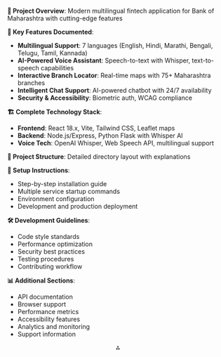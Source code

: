 **🎯 Project Overview**: Modern multilingual fintech application for Bank of Maharashtra with cutting-edge features

**🌟 Key Features Documented**:

- **Multilingual Support**: 7 languages (English, Hindi, Marathi, Bengali, Telugu, Tamil, Kannada)
- **AI-Powered Voice Assistant**: Speech-to-text with Whisper, text-to-speech capabilities
- **Interactive Branch Locator**: Real-time maps with 75+ Maharashtra branches
- **Intelligent Chat Support**: AI-powered chatbot with 24/7 availability
- **Security \& Accessibility**: Biometric auth, WCAG compliance

**🏗️ Complete Technology Stack**:

- **Frontend**: React 18.x, Vite, Tailwind CSS, Leaflet maps
- **Backend**: Node.js/Express, Python Flask with Whisper AI
- **Voice Tech**: OpenAI Whisper, Web Speech API, multilingual support

**📁 Project Structure**: Detailed directory layout with explanations

**🚀 Setup Instructions**:

- Step-by-step installation guide
- Multiple service startup commands
- Environment configuration
- Development and production deployment

**🛠️ Development Guidelines**:

- Code style standards
- Performance optimization
- Security best practices
- Testing procedures
- Contributing workflow

**📊 Additional Sections**:

- API documentation
- Browser support
- Performance metrics
- Accessibility features
- Analytics and monitoring
- Support information

<div style="text-align: center">⁂</div>

[^1]: index.css

[^2]: main.jsx

[^3]: ChatBotSideBar.jsx

[^4]: IndiaLanguageSelector.jsx

[^5]: MainNavbar.jsx

[^6]: ServicesNavbar.jsx

[^7]: VoiceAssistantSidebar.jsx

[^8]: navigation-menu.jsx

[^9]: AboutUs.jsx

[^10]: BranchLocator.jsx

[^11]: Carrer.jsx

[^12]: ContactUs.jsx

[^13]: HomePage.jsx

[^14]: LocateUs.jsx

[^15]: index.js

[^16]: package.json

[^17]: package-lock.json

[^18]: translation.js

[^19]: voice_backend.py

[^20]: branches-maharashtra.json

[^21]: ChatBotSideBar.jsx

[^22]: IndiaLanguageSelector.jsx

[^23]: MainNavbar.jsx

[^24]: ServicesNavbar.jsx

[^25]: VoiceAssistantSidebar.jsx

[^26]: https://www.thehindubusinessline.com/money-and-banking/bank-of-maharashtra-to-draw-up-fintech-start-up-policy/article65281908.ece

[^27]: https://sdk.finance/best-mobile-banking-app-features/

[^28]: https://www.vistatec.com/decoding-fintech-multilingual-support-in-digital-finance/

[^29]: https://ibsintelligence.com/ibsi-news/bank-of-maharashtra-rolls-out-myriad-of-digital-banking-products/

[^30]: https://www.aress.com/blog/read/20-best-banking-app-features-to-stand-out-in-2025

[^31]: https://www.gnani.ai/resources/blogs/multilingual-support-conversational-ai-banking/

[^32]: https://bankofmaharashtra.in/writereaddata/documentlibrary/a8084299-c132-4f00-83c9-ef8208409956.pdf

[^33]: https://netleon.com/blog/revolutionizing-financial-services-our-approach-to-developing-modern-banking-apps/

[^34]: https://reverieinc.com/blog/how-multilingual-apps-can-transform-customer-experience-in-banking-in-india/

[^35]: https://bankofmaharashtra.in/internet-banking

[^36]: https://speednetsoftware.com/must-have-features-in-todays-banking-applications/

[^37]: https://www.linkedin.com/pulse/elevating-customer-experience-multilingual-wuqoc

[^38]: https://bankofmaharashtra.in/empanelled-fintechs-or-startups

[^39]: https://www.cssoftsolutions.com/innovative-features-in-modern-banking-apps-insights-from-top-development-companies/

[^40]: https://www.gnani.ai/resources/blogs/the-rise-of-multilingual-banking-serving-indias-next-billion/

[^41]: https://maitri.mahaonline.gov.in/PDF/Fintech.pdf

[^42]: https://www.netguru.com/blog/mobile-banking-app-features

[^43]: https://www.pangea.global/blog/best-practices-how-to-localize-your-digital-financial-services/

[^44]: https://www.forbesindia.com/article/explainers/fintech-unicorns-india/96031/1

[^45]: https://imaginovation.net/blog/banking-app-features/

[^46]: https://www.esparkinfo.com/software-development/technologies/reactjs/fintech

[^47]: https://www.neuronimbus.com/blog/win-the-digital-race-everything-you-need-to-know-about-mobile-banking-app-development/

[^48]: https://masterofcode.com/blog/voice-bots-in-banking

[^49]: https://www.concettolabs.com/blog/react-for-fintech-expert-tips-from-concetto-labs/

[^50]: https://www.nimbleappgenie.com/blogs/banking-app-tech-stack-guide/

[^51]: https://ijsrst.com/index.php/home/article/view/IJSRST25122203

[^52]: https://www.krishangtechnolab.com/reactjs-for-fintech/

[^53]: https://www.verloop.io/blog/voice-banking/

[^54]: https://www.linkedin.com/pulse/why-react-future-fintech-web-applications-digitalogy-pn5gc

[^55]: https://rootstack.com/en/blog/mobile-banking-trends-2025

[^56]: https://www.bajajfinserv.in/voice-banking

[^57]: https://www.glorywebs.com/blog/react-for-fintech

[^58]: https://tameta.tech/blogs/topics/mobile-banking-app-development-in-2025-complete-guide

[^59]: https://www.icicibank.com/about-us/article/news-icici-bank-launches-voice-banking-services-on-amazon-alexa-and-google-assistant-20202004123731340

[^60]: https://maybe.works/blogs/react-architecture

[^61]: https://sdk.finance/mobile-banking-app-development/

[^62]: https://www.verbio.com/banking-call-center-software/

[^63]: https://www.brilworks.com/blog/reactjs-for-fintech-development/

[^64]: https://djangostars.com/blog/banking-application-development/

[^65]: https://ppl-ai-code-interpreter-files.s3.amazonaws.com/web/direct-files/9fc2bb5b2a7ac23945c73c7871f9fd74/c794c124-2553-4c41-8335-65710b2912af/b3356305.md


